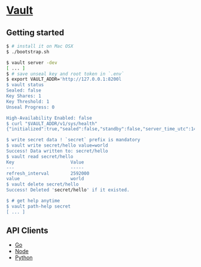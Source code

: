 # [Vault](https://www.vaultproject.io)


## Getting started

```Bash
$ # install it on Mac OSX
$ ./bootstrap.sh

$ vault server -dev
[ ... ]
$ # save unseal key and root token in `.env`
$ export VAULT_ADDR='http://127.0.0.1:8200l
$ vault status
Sealed: false
Key Shares: 1
Key Threshold: 1
Unseal Progress: 0

High-Availability Enabled: false
$ curl "$VAULT_ADDR/v1/sys/health"
{"initialized":true,"sealed":false,"standby":false,"server_time_utc":1470148733}

$ write secret data ! `secret` prefix is mandatory
$ vault write secret/hello value=world
Success! Data written to: secret/hello
$ vault read secret/hello
Key                     Value
---                     -----
refresh_interval        2592000
value                   world
$ vault delete secret/hello
Success! Deleted 'secret/hello' if it existed.

$ # get help anytime
$ vault path-help secret
[ ... ]

```


## API Clients

- [Go](https://godoc.org/github.com/hashicorp/vault/api)
- [Node](https://github.com/kr1sp1n/node-vault)
- [Python](https://github.com/ianunruh/hvac)
